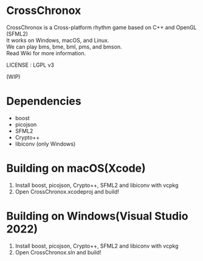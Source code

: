 # CrossChronox
CrossChronox is a Cross-platform rhythm game based on C++ and OpenGL (SFML2)  
It works on Windows, macOS, and Linux.  
We can play bms, bme, bml, pms, and bmson.  
Read Wiki for more information.

LICENSE : LGPL v3

(WIP)

# Dependencies
* boost
* picojson
* SFML2
* Crypto++
* libiconv (only Windows)

# Building on macOS(Xcode)
1. Install boost, picojson, Crypto++, SFML2 and libiconv with vcpkg
1. Open CrossChronox.xcodeproj and build!

# Building on Windows(Visual Studio 2022)
1. Install boost, picojson, Crypto++, SFML2 and libiconv with vcpkg
1. Open CrossChronox.sln and build!
